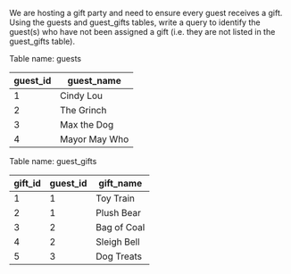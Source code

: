 We are hosting a gift party and need to ensure every guest receives a gift. Using the guests and guest_gifts tables, write a query to identify the guest(s) who have not been assigned a gift (i.e. they are not listed in the guest_gifts table).

Table name: guests

<table class="chakra-table css-5605sr"><thead class="css-0"><tr class="css-0"><th class="css-19iw99a">guest_id</th><th class="css-19iw99a">guest_name</th></tr></thead><tbody class="css-0"><tr class="css-0"><td class="css-x7usx6">1</td><td class="css-x7usx6">Cindy Lou</td></tr><tr class="css-0"><td class="css-x7usx6">2</td><td class="css-x7usx6">The Grinch</td></tr><tr class="css-0"><td class="css-x7usx6">3</td><td class="css-x7usx6">Max the Dog</td></tr><tr class="css-0"><td class="css-x7usx6">4</td><td class="css-x7usx6">Mayor May Who</td></tr></tbody></table>

Table name: guest_gifts

<table class="chakra-table css-5605sr"><thead class="css-0"><tr class="css-0"><th class="css-19iw99a">gift_id</th><th class="css-19iw99a">guest_id</th><th class="css-19iw99a">gift_name</th></tr></thead><tbody class="css-0"><tr class="css-0"><td class="css-x7usx6">1</td><td class="css-x7usx6">1</td><td class="css-x7usx6">Toy Train</td></tr><tr class="css-0"><td class="css-x7usx6">2</td><td class="css-x7usx6">1</td><td class="css-x7usx6">Plush Bear</td></tr><tr class="css-0"><td class="css-x7usx6">3</td><td class="css-x7usx6">2</td><td class="css-x7usx6">Bag of Coal</td></tr><tr class="css-0"><td class="css-x7usx6">4</td><td class="css-x7usx6">2</td><td class="css-x7usx6">Sleigh Bell</td></tr><tr class="css-0"><td class="css-x7usx6">5</td><td class="css-x7usx6">3</td><td class="css-x7usx6">Dog Treats</td></tr></tbody></table>